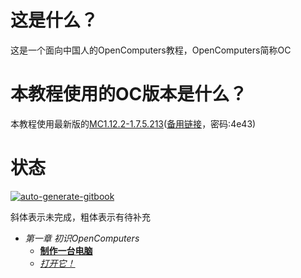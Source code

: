 # 这是什么？

这是一个面向中国人的OpenComputers教程，OpenComputers简称OC

# 本教程使用的OC版本是什么？

本教程使用最新版的[MC1.12.2-1.7.5.213](https://ci.cil.li/job/OpenComputers-MC1.12/213/artifact/build/libs/OpenComputers-MC1.12.2-1.7.5.213.jar)([备用链接](https://pan.baidu.com/s/1C8YczThbd1DzzpDLHVoRiQ)，密码:4e43)

# 状态

[![auto-generate-gitbook](https://github.com/kebufu/opencomputers-tutorial/actions/workflows/build.yml/badge.svg)](https://github.com/kebufu/opencomputers-tutorial/actions/workflows/build.yml)

斜体表示未完成，粗体表示有待补充

- *第一章 初识OpenComputers*
  - [**制作一台电脑**](part1/create_a_computer.md)
  - [*打开它！*](part1/turn_on_it!.md)

